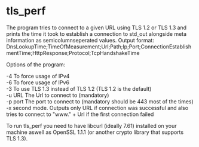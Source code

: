 # tls_perf
The program tries to connect to a given URL using TLS 1.2 or TLS 1.3 and prints the time it took to establish a connection to std_out alongside meta information as semicolumnseperated values.
Output format: 
DnsLookupTime;TimeOfMeasurement;Url;Path;Ip;Port;ConnectionEstablishmentTime;HttpResponse;Protocol;TcpHandshakeTime

Options of the program:

-4 To force usage of IPv4  
-6 To force usage of IPv6  
-3 To use TLS 1.3 instead of TLS 1.2 (TLS 1.2 is the default)  
-u URL The Url to connect to (mandatory)  
-p port The port to connect to (mandatory should be 443 most of the times)  
-x second mode. Outputs only URL if connection was successful and also tries to connect to "www." + Url if the first connection failed  

To run tls_perf you need to have libcurl (ideally 7.61) installed on your machine aswell as OpenSSL 1.1.1 (or another crypto library that supports TLS 1.3).
